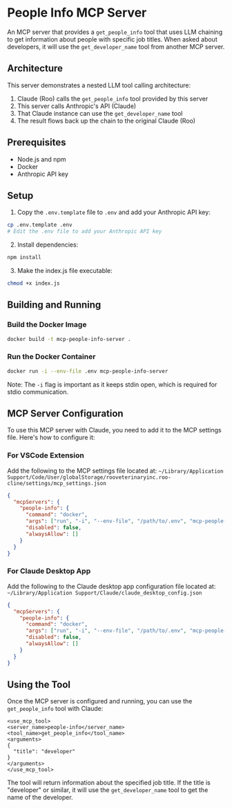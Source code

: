 # People Info MCP Server

An MCP server that provides a `get_people_info` tool that uses LLM chaining to get information about people with specific job titles. When asked about developers, it will use the `get_developer_name` tool from another MCP server.

## Architecture

This server demonstrates a nested LLM tool calling architecture:

1. Claude (Roo) calls the `get_people_info` tool provided by this server
2. This server calls Anthropic's API (Claude)
3. That Claude instance can use the `get_developer_name` tool
4. The result flows back up the chain to the original Claude (Roo)

## Prerequisites

- Node.js and npm
- Docker
- Anthropic API key

## Setup

1. Copy the `.env.template` file to `.env` and add your Anthropic API key:

```bash
cp .env.template .env
# Edit the .env file to add your Anthropic API key
```

2. Install dependencies:

```bash
npm install
```

3. Make the index.js file executable:

```bash
chmod +x index.js
```

## Building and Running

### Build the Docker Image

```bash
docker build -t mcp-people-info-server .
```

### Run the Docker Container

```bash
docker run -i --env-file .env mcp-people-info-server
```

Note: The `-i` flag is important as it keeps stdin open, which is required for stdio communication.

## MCP Server Configuration

To use this MCP server with Claude, you need to add it to the MCP settings file. Here's how to configure it:

### For VSCode Extension

Add the following to the MCP settings file located at:
`~/Library/Application Support/Code/User/globalStorage/rooveterinaryinc.roo-cline/settings/mcp_settings.json`

```json
{
  "mcpServers": {
    "people-info": {
      "command": "docker",
      "args": ["run", "-i", "--env-file", "/path/to/.env", "mcp-people-info-server"],
      "disabled": false,
      "alwaysAllow": []
    }
  }
}
```

### For Claude Desktop App

Add the following to the Claude desktop app configuration file located at:
`~/Library/Application Support/Claude/claude_desktop_config.json`

```json
{
  "mcpServers": {
    "people-info": {
      "command": "docker",
      "args": ["run", "-i", "--env-file", "/path/to/.env", "mcp-people-info-server"],
      "disabled": false,
      "alwaysAllow": []
    }
  }
}
```

## Using the Tool

Once the MCP server is configured and running, you can use the `get_people_info` tool with Claude:

```
<use_mcp_tool>
<server_name>people-info</server_name>
<tool_name>get_people_info</tool_name>
<arguments>
{
  "title": "developer"
}
</arguments>
</use_mcp_tool>
```

The tool will return information about the specified job title. If the title is "developer" or similar, it will use the `get_developer_name` tool to get the name of the developer.